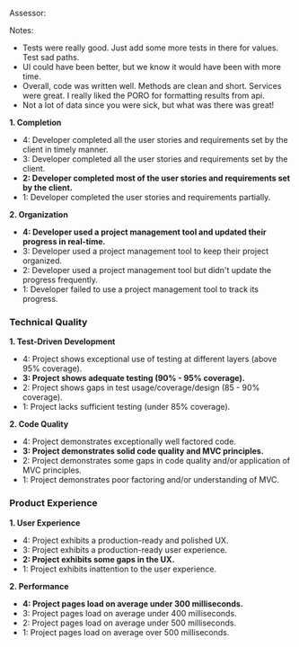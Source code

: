 Assessor:

Notes:

* Tests were really good. Just add some more tests in there for values. Test
  sad paths.
* UI could have been better, but we know it would have been with more time.
* Overall, code was written well. Methods are clean and short. Services were
  great. I really liked the PORO for formatting results from api.
* Not a lot of data since you were sick, but what was there was great!

**1. Completion**

* 4: Developer completed all the user stories and requirements set by the client in timely manner.
* 3: Developer completed all the user stories and requirements set by the client.
* **2: Developer completed most of the user stories and requirements set by the client.**
* 1: Developer completed the user stories and requirements partially.

**2. Organization**

* **4: Developer used a project management tool and updated their progress in real-time.**
* 3: Developer used a project management tool to keep their project organized.
* 2: Developer used a project management tool but didn't update the progress frequently.
* 1: Developer failed to use a project management tool to track its progress.

### Technical Quality

**1. Test-Driven Development**

* 4: Project shows exceptional use of testing at different layers (above 95% coverage).
* **3: Project shows adequate testing (90% - 95% coverage).**
* 2: Project shows gaps in test usage/coverage/design (85 - 90% coverage).
* 1: Project lacks sufficient testing (under 85% coverage).

**2. Code Quality**

* 4: Project demonstrates exceptionally well factored code.
* **3: Project demonstrates solid code quality and MVC principles.**
* 2: Project demonstrates some gaps in code quality and/or application of MVC principles.
* 1: Project demonstrates poor factoring and/or understanding of MVC.

### Product Experience

**1. User Experience**

* 4: Project exhibits a production-ready and polished UX.
* 3: Project exhibits a production-ready user experience.
* **2: Project exhibits some gaps in the UX.**
* 1: Project exhibits inattention to the user experience.

**2. Performance**

* **4: Project pages load on average under 300 milliseconds.**
* 3: Project pages load on average under 400 milliseconds.
* 2: Project pages load on average under 500 milliseconds.
* 1: Project pages load on average over 500 milliseconds.
